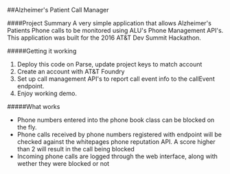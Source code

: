 ##Alzheimer's Patient Call Manager

####Project Summary
A very simple application that allows Alzheimer's Patients Phone calls to be monitored using ALU's Phone Management API's. This application was built for the 2016 AT&T Dev Summit Hackathon.

#####Getting it working
1.	Deploy this code on Parse, update project keys to match account
1.	Create an account with AT&T Foundry
1.	Set up call management API's to report call event info to the callEvent endpoint.
1.	Enjoy working demo.

#####What works

- Phone numbers entered into the phone book class can be blocked on the fly.
- Phone calls received by phone numbers registered with endpoint will be checked against the whitepages phone reputation API. A score higher than 2 will result in the call being blocked
- Incoming phone calls are logged through the web interface, along with wether they were blocked or not